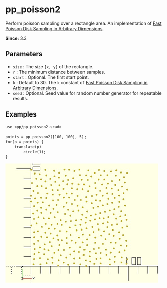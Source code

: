 # pp_poisson2

Perform poisson sampling over a rectangle area. An implementation of [Fast Poisson Disk Sampling in Arbitrary Dimensions](https://www.cs.ubc.ca/~rbridson/docs/bridson-siggraph07-poissondisk.pdf).

**Since:** 3.3

## Parameters

- `size` : The size `[x, y]` of the rectangle.
- `r` : The minimum distance between samples.
- `start` : Optional. The first start point. 
- `k` : Default to 30. The `k` constant of [Fast Poisson Disk Sampling in Arbitrary Dimensions](https://www.cs.ubc.ca/~rbridson/docs/bridson-siggraph07-poissondisk.pdf).
- `seed` : Optional. Seed value for random number generator for repeatable results. 

## Examples

    use <pp/pp_poisson2.scad>

    points = pp_poisson2([100, 100], 5);
    for(p = points) {
        translate(p)
            circle(1);
    }

![pp_poisson2](images/lib3x-pp_poisson2-1.JPG)